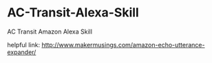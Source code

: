 # AC-Transit-Alexa-Skill
AC Transit Amazon Alexa Skill

helpful link: http://www.makermusings.com/amazon-echo-utterance-expander/
